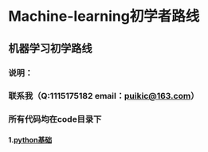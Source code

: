 # Machine-learning初学者路线
## 机器学习初学路线  
### 说明：
###   联系我（Q:1115175182  email：puikic@163.com）
###   所有代码均在code目录下
#### 1.[python基础](https://github.com/cpq2001/Machine-learning_beginner/tree/main/code/python)
